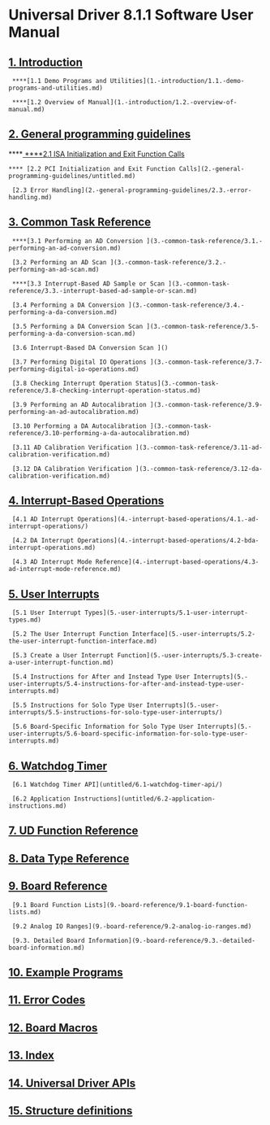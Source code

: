 # Universal Driver 8.1.1 Software User Manual

## [1. Introduction](1.-introduction/)

     ****[1.1 Demo Programs and Utilities](1.-introduction/1.1.-demo-programs-and-utilities.md)

     ****[1.2 Overview of Manual](1.-introduction/1.2.-overview-of-manual.md)

## [2. General programming guidelines](2.-general-programming-guidelines/)

   ****[  ****2.1 ISA Initialization and Exit Function Calls](2.-general-programming-guidelines/2.1-isa-initialization-and-exit-function-calls.md)

    **** [2.2 PCI Initialization and Exit Function Calls](2.-general-programming-guidelines/untitled.md)

     [2.3 Error Handling](2.-general-programming-guidelines/2.3.-error-handling.md)

## [3. Common Task Reference ](3.-common-task-reference/)

     ****[3.1 Performing an AD Conversion ](3.-common-task-reference/3.1.-performing-an-ad-conversion.md)

     [3.2 Performing an AD Scan ](3.-common-task-reference/3.2.-performing-an-ad-scan.md)

     ****[3.3 Interrupt-Based AD Sample or Scan ](3.-common-task-reference/3.3.-interrupt-based-ad-sample-or-scan.md)

     [3.4 Performing a DA Conversion ](3.-common-task-reference/3.4.-performing-a-da-conversion.md)

     [3.5 Performing a DA Conversion Scan ](3.-common-task-reference/3.5-performing-a-da-conversion-scan.md)

     [3.6 Interrupt-Based DA Conversion Scan ]()

     [3.7 Performing Digital IO Operations ](3.-common-task-reference/3.7-performing-digital-io-operations.md)

     [3.8 Checking Interrupt Operation Status](3.-common-task-reference/3.8-checking-interrupt-operation-status.md) 

     [3.9 Performing an AD Autocalibration ](3.-common-task-reference/3.9-performing-an-ad-autocalibration.md)

     [3.10 Performing a DA Autocalibration ](3.-common-task-reference/3.10-performing-a-da-autocalibration.md)

     [3.11 AD Calibration Verification ](3.-common-task-reference/3.11-ad-calibration-verification.md)

     [3.12 DA Calibration Verification ](3.-common-task-reference/3.12-da-calibration-verification.md)

## [4. Interrupt-Based Operations ](4.-interrupt-based-operations/)

     [4.1 AD Interrupt Operations](4.-interrupt-based-operations/4.1.-ad-interrupt-operations/)

     [4.2 DA Interrupt Operations](4.-interrupt-based-operations/4.2-bda-interrupt-operations.md)

     [4.3 AD Interrupt Mode Reference](4.-interrupt-based-operations/4.3-ad-interrupt-mode-reference.md)

## [5. User Interrupts](5.-user-interrupts/)

     [5.1 User Interrupt Types](5.-user-interrupts/5.1-user-interrupt-types.md)

     [5.2 The User Interrupt Function Interface](5.-user-interrupts/5.2-the-user-interrupt-function-interface.md)

     [5.3 Create a User Interrupt Function](5.-user-interrupts/5.3-create-a-user-interrupt-function.md)

     [5.4 Instructions for After and Instead Type User Interrupts](5.-user-interrupts/5.4-instructions-for-after-and-instead-type-user-interrupts.md)

     [5.5 Instructions for Solo Type User Interrupts](5.-user-interrupts/5.5-instructions-for-solo-type-user-interrupts/)

     [5.6 Board-Specific Information for Solo Type User Interrupts](5.-user-interrupts/5.6-board-specific-information-for-solo-type-user-interrupts.md)

## [6. Watchdog Timer](untitled/)

     [6.1 Watchdog Timer API](untitled/6.1-watchdog-timer-api/)

     [6.2 Application Instructions](untitled/6.2-application-instructions.md)

## [7. UD Function Reference](7.-ud-function-reference.md)

## [8. Data Type Reference](8.-data-type-reference.md)

## [9. Board Reference](9.-board-reference/)

     [9.1 Board Function Lists](9.-board-reference/9.1-board-function-lists.md)

     [9.2 Analog IO Ranges](9.-board-reference/9.2-analog-io-ranges.md)

     [9.3. Detailed Board Information](9.-board-reference/9.3.-detailed-board-information.md)

## [10. Example Programs](10.-example-programs.md)

## [11. Error Codes](11.-error-codes.md)

## [12. Board Macros](12.-board-macros.md)

## [13. Index](13.-index/)

## [14. Universal Driver APIs](14.-universal-driver-apis/)

## [15. Structure definitions](15.-structure-definitions/)





